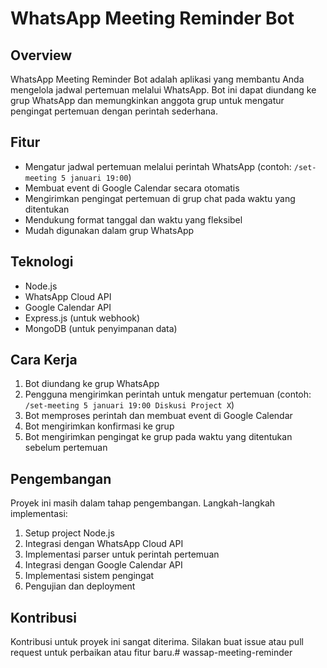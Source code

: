 # WhatsApp Meeting Reminder Bot

## Overview
WhatsApp Meeting Reminder Bot adalah aplikasi yang membantu Anda mengelola jadwal pertemuan melalui WhatsApp. Bot ini dapat diundang ke grup WhatsApp dan memungkinkan anggota grup untuk mengatur pengingat pertemuan dengan perintah sederhana.

## Fitur
- Mengatur jadwal pertemuan melalui perintah WhatsApp (contoh: `/set-meeting 5 januari 19:00`)
- Membuat event di Google Calendar secara otomatis
- Mengirimkan pengingat pertemuan di grup chat pada waktu yang ditentukan
- Mendukung format tanggal dan waktu yang fleksibel
- Mudah digunakan dalam grup WhatsApp

## Teknologi
- Node.js
- WhatsApp Cloud API
- Google Calendar API
- Express.js (untuk webhook)
- MongoDB (untuk penyimpanan data)

## Cara Kerja
1. Bot diundang ke grup WhatsApp
2. Pengguna mengirimkan perintah untuk mengatur pertemuan (contoh: `/set-meeting 5 januari 19:00 Diskusi Project X`)
3. Bot memproses perintah dan membuat event di Google Calendar
4. Bot mengirimkan konfirmasi ke grup
5. Bot mengirimkan pengingat ke grup pada waktu yang ditentukan sebelum pertemuan

## Pengembangan
Proyek ini masih dalam tahap pengembangan. Langkah-langkah implementasi:

1. Setup project Node.js
2. Integrasi dengan WhatsApp Cloud API
3. Implementasi parser untuk perintah pertemuan
4. Integrasi dengan Google Calendar API
5. Implementasi sistem pengingat
6. Pengujian dan deployment

## Kontribusi
Kontribusi untuk proyek ini sangat diterima. Silakan buat issue atau pull request untuk perbaikan atau fitur baru.#   w a s s a p - m e e t i n g - r e m i n d e r  
 